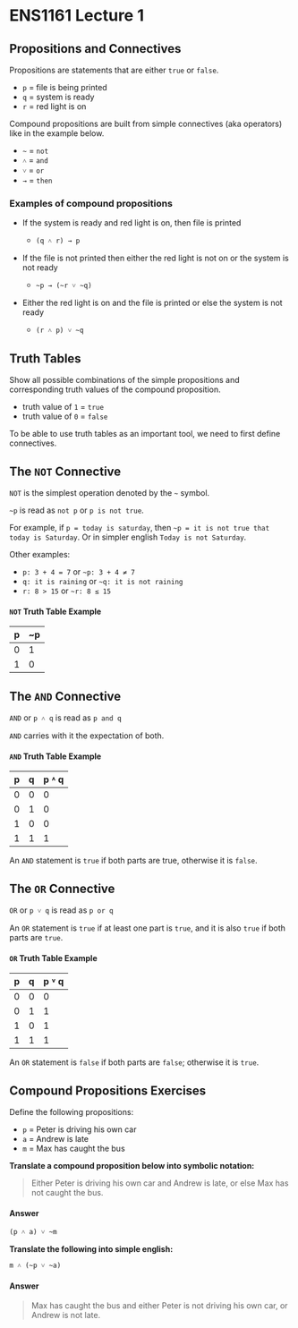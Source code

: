 # ENS1161 Lecture 1

## Propositions and Connectives

Propositions are statements that are either `true` or `false`.

- `p` = file is being printed
- `q` = system is ready
- `r` = red light is on

Compound propositions are built from simple connectives (aka operators) like in the example below.

- `~` = `not`
- `˄` = `and`
- `˅` = `or`
- `→` = `then`

### Examples of compound propositions

- If the system is ready and red light is on, then file is printed

	- `(q ˄ r) → p`

- If the file is not printed then either the red light is not on or the system is not ready

	- `~p → (~r ˅ ~q)`

- Either the red light is on and the file is printed or else the system is not ready

	- `(r ˄ p) ˅ ~q`

## Truth Tables

Show all possible combinations of the simple propositions and corresponding truth values of the compound proposition.

- truth value of `1` = `true`
- truth value of `0` = `false`

To be able to use truth tables as an important tool, we need to first define connectives.

## The `NOT` Connective

`NOT` is the simplest operation denoted by the `~` symbol.

`~p` is read as `not p` or `p is not true`.

For example, if `p = today is saturday`, then `~p = it is not true that today is Saturday`. Or in simpler english `Today is not Saturday`.

Other examples:

- `p: 3 + 4 = 7` or `~p: 3 + 4 ≠ 7`
- `q: it is raining` or `~q: it is not raining`
- `r: 8 > 15` or `~r: 8 ≤ 15`

#### `NOT` Truth Table Example

|  p  |  ~p  |
|-----|------|
| 0   | 1    |
| 1   | 0    |


## The `AND` Connective

`AND` or `p ˄ q` is read as `p and q`

`AND` carries with it the expectation of both.

#### `AND` Truth Table Example

| p | q | p ˄ q |
|---|---|-------|
| 0 | 0 | 0     |
| 0 | 1 | 0     |
| 1 | 0 | 0     |
| 1 | 1 | 1     |

An `AND` statement is `true` if both parts are true, otherwise it is `false`.

## The `OR` Connective

`OR` or `p ˅ q` is read as `p or q`

An `OR` statement is `true` if at least one part is `true`, and it is also `true` if both parts are `true`.

#### `OR` Truth Table Example

| p | q | p ˅ q |
|---|---|-------|
| 0 | 0 | 0     |
| 0 | 1 | 1     |
| 1 | 0 | 1     |
| 1 | 1 | 1     |

An `OR` statement is `false` if both parts are `false`; otherwise it is `true`.

## Compound Propositions Exercises

Define the following propositions:

- `p` = Peter is driving his own car
- `a` = Andrew is late
- `m` = Max has caught the bus

**Translate a compound proposition below into symbolic notation:**
>Either Peter is driving his own car and Andrew is late, or else Max has not caught the bus.

#### Answer

`(p ˄ a) ˅ ~m`

**Translate the following into simple english:**

`m ˄ (~p ˅ ~a)`

#### Answer

>Max has caught the bus and either Peter is not driving his own car, or Andrew is not late.